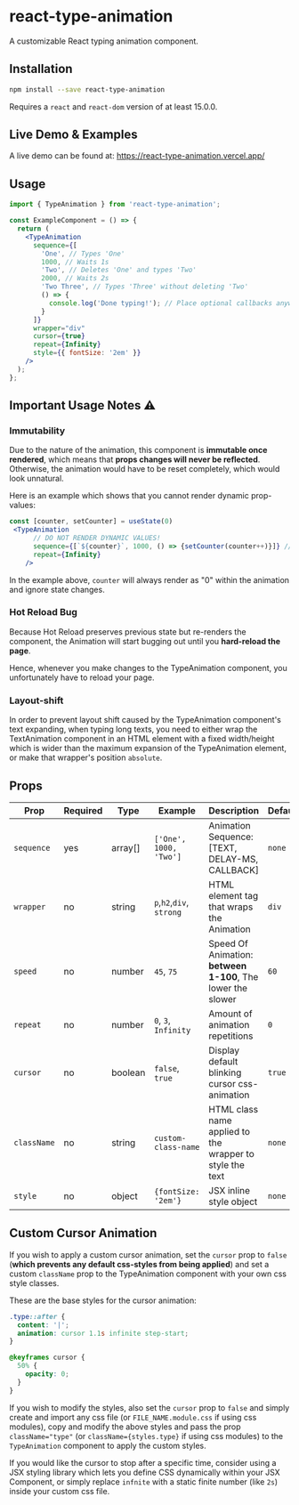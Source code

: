 # react-type-animation

A customizable React typing animation component.

## Installation

```bash
npm install --save react-type-animation
```

Requires a `react` and `react-dom` version of at least 15.0.0.

## Live Demo & Examples

A live demo can be found at: https://react-type-animation.vercel.app/

## Usage

```jsx
import { TypeAnimation } from 'react-type-animation';

const ExampleComponent = () => {
  return (
    <TypeAnimation
      sequence={[
        'One', // Types 'One'
        1000, // Waits 1s
        'Two', // Deletes 'One' and types 'Two'
        2000, // Waits 2s
        'Two Three', // Types 'Three' without deleting 'Two'
        () => {
          console.log('Done typing!'); // Place optional callbacks anywhere in the array
        }
      ]}
      wrapper="div"
      cursor={true}
      repeat={Infinity}
      style={{ fontSize: '2em' }}
    />
  );
};
```

## Important Usage Notes ⚠

### Immutability

Due to the nature of the animation, this component is **immutable once rendered**, which means that **props changes will never be reflected**. Otherwise, the animation would have to be reset completely, which would look unnatural.

Here is an example which shows that you cannot render dynamic prop-values:

```jsx
const [counter, setCounter] = useState(0)
 <TypeAnimation
      // DO NOT RENDER DYNAMIC VALUES!
      sequence={[`${counter}`, 1000, () => {setCounter(counter++)}]} // ANIMATION WILL ALWAYS RENDER 0!
      repeat={Infinity}
    />
```

In the example above, `counter` will always render as "0" within the animation and ignore state changes.

### Hot Reload Bug

Because Hot Reload preserves previous state but re-renders the component, the Animation will start bugging out until you **hard-reload the page**.

Hence, whenever you make changes to the TypeAnimation component, you unfortunately have to reload your page.

### Layout-shift

In order to prevent layout shift caused by the TypeAnimation component's text expanding, when typing long texts, you need to either wrap the TextAnimation component in an HTML element with a fixed width/height which is wider than the maximum expansion of the TypeAnimation element, or make that wrapper's position `absolute`.

## Props

| Prop        | Required | Type    | Example                  | Description                                                 | Default |
| ----------- | -------- | ------- | ------------------------ | ----------------------------------------------------------- | ------- |
| `sequence`  | yes      | array[] | `['One', 1000, 'Two']`   | Animation Sequence: [TEXT, DELAY-MS, CALLBACK]              | `none`  |
| `wrapper`   | no       | string  | `p`,`h2`,`div`, `strong` | HTML element tag that wraps the Animation                   | `div`   |
| `speed`     | no       | number  | `45`, `75`               | Speed Of Animation: **between 1-100**, The lower the slower | `60`    |
| `repeat`    | no       | number  | `0`, `3`, `Infinity`     | Amount of animation repetitions                             | `0`     |
| `cursor`    | no       | boolean | `false`, `true`          | Display default blinking cursor css-animation               | `true`  |
| `className` | no       | string  | `custom-class-name`      | HTML class name applied to the wrapper to style the text    | `none`  |
| `style`     | no       | object  | `{fontSize: '2em'}`      | JSX inline style object                                     | `none`  |

## Custom Cursor Animation

If you wish to apply a custom cursor animation, set the `cursor` prop to `false` (**which prevents any default css-styles from being applied**) and set a custom `className` prop to the TypeAnimation component with your own css style classes.

These are the base styles for the cursor animation:

```css
.type::after {
  content: '|';
  animation: cursor 1.1s infinite step-start;
}

@keyframes cursor {
  50% {
    opacity: 0;
  }
}
```

If you wish to modify the styles, also set the `cursor` prop to `false` and simply create and import any css file (or `FILE_NAME.module.css` if using css modules), copy and modify the above styles and pass the prop `className="type"` (or `className={styles.type}` if using css modules) to the `TypeAnimation` component to apply the custom styles.

If you would like the cursor to stop after a specific time, consider using a JSX styling library which lets you define CSS dynamically within your JSX Component, or simply replace `infnite` with a static finite number (like `2s`) inside your custom css file.
